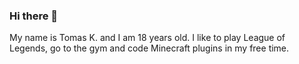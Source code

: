 ### Hi there 👋
My name is Tomas K. and I am 18 years old.
I like to play League of Legends, go to the gym and code Minecraft plugins in my free time.
<!--
**TomasGnG/TomasGnG** is a ✨ _special_ ✨ repository because its `README.md` (this file) appears on your GitHub profile.

Here are some ideas to get you started:

- 🔭 I’m currently working on ...
- 🌱 I’m currently learning ...
- 👯 I’m looking to collaborate on ...
- 🤔 I’m looking for help with ...
- 💬 Ask me about ...
- 📫 How to reach me: ...
- 😄 Pronouns: ...
- ⚡ Fun fact: ...
-->

